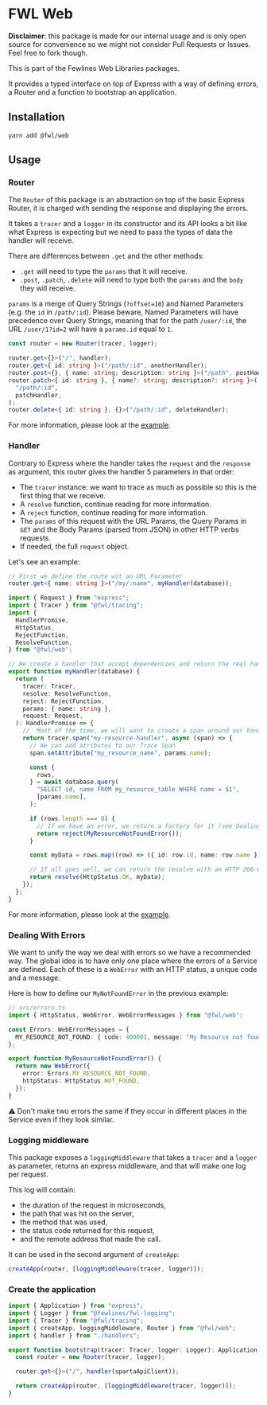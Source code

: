 # FWL Web

**Disclaimer**: this package is made for our internal usage and is only open source for convenience so we might not consider Pull Requests or Issues. Feel free to fork though.

This is part of the Fewlines Web Libraries packages.

It provides a typed interface on top of Express with a way of defining errors, a Router and a function to bootstrap an application.

## Installation

```shell
yarn add @fwl/web
```

## Usage

### Router

The `Router` of this package is an abstraction on top of the basic Express Router, it is charged with sending the response and displaying the errors.

It takes a `tracer` and a `logger` in its constructor and its API looks a bit like what Express is expecting but we need to pass the types of data the handler will receive.

There are differences between `.get` and the other methods:

- `.get` will need to type the `params` that it will receive.
- `.post`, `.patch`, `.delete` will need to type both the `params` and the `body` they will receive.

`params` is a merge of Query Strings (`?offset=10`) and Named Parameters (e.g. the `id` in `/path/:id`).
Please beware, Named Parameters will have precedence over Query Strings, meaning that for the path `/user/:id`, the URL `/user/1?id=2` will have a `params.id` equal to `1`.

```typescript
const router = new Router(tracer, logger);

router.get<{}>("/", handler);
router.get<{ id: string }>("/path/:id", anotherHandler);
router.post<{}, { name: string; description: string }>("/path", postHandler);
router.patch<{ id: string }, { name?: string; description?: string }>(
  "/path/:id",
  patchHandler,
);
router.delete<{ id: string }, {}>("/path/:id", deleteHandler);
```

For more information, please look at the [example](./example/).

### Handler

Contrary to Express where the handler takes the `request` and the `response` as argument, this router gives the handler 5 parameters in that order:

- The `tracer` instance: we want to trace as much as possible so this is the first thing that we receive.
- A `resolve` function, continue reading for more information.
- A `reject` function, continue reading for more information.
- The `params` of this request with the URL Params, the Query Params in `GET` and the Body Params (parsed from JSON) in other HTTP verbs requests.
- If needed, the full `request` object.

Let's see an example:

```typescript
// First we define the route wit an URL Parameter
router.get<{ name: string }>("/my/:name", myHandler(database));
```

```typescript
import { Request } from "express";
import { Tracer } from "@fwl/tracing";
import {
  HandlerPromise,
  HttpStatus,
  RejectFunction,
  ResolveFunction,
} from "@fwl/web";

// We create a handler that accept dependencies and return the real handler
export function myHandler(database) {
  return (
    tracer: Tracer,
    resolve: ResolveFunction,
    reject: RejectFunction,
    params: { name: string },
    request: Request,
  ): HandlerPromise => {
    //  Most of the time, we will want to create a span around our handler
    return tracer.span("my-resource-handler", async (span) => {
      // We can add atributes to our Trace Span
      span.setAttribute("my_resource_name", params.name);

      const {
        rows,
      } = await database.query(
        "SELECT id, name FROM my_resource_table WHERE name = $1",
        [params.name],
      );

      if (rows.length === 0) {
        // If we have an error, we return a factory for it (see Dealing With Errors)
        return reject(MyResourceNotFoundError());
      }

      const myData = rows.map((row) => ({ id: row.id, name: row.name }));

      // If all goes well, we can return the resolve with an HTTP 200 OK and `myData`
      return resolve(HttpStatus.OK, myData);
    });
  };
}
```

For more information, please look at the [example](./example/).

### Dealing With Errors

We want to unify the way we deal with errors so we have a recommended way.
The global idea is to have only one place where the errors of a Service are defined.
Each of these is a `WebError` with an HTTP status, a unique code and a message.

Here is how to define our `MyNotFoundError` in the previous example:

```typescript
// src/errors.ts
import { HttpStatus, WebError, WebErrorMessages } from "@fwl/web";

const Errors: WebErrorMessages = {
  MY_RESOURCE_NOT_FOUND: { code: 400001, message: "My Resource not found" },
};

export function MyResourceNotFoundError() {
  return new WebError({
    error: Errors.MY_RESOURCE_NOT_FOUND,
    httpStatus: HttpStatus.NOT_FOUND,
  });
}
```

⚠️ Don't make two errors the same if they occur in different places in the Service even if they look similar.

### Logging middleware

This package exposes a `loggingMiddleware` that takes a `tracer` and a `logger` as parameter, returns an express middleware, and that will make one log per request.

This log will contain:

- the duration of the request in microseconds,
- the path that was hit on the server,
- the method that was used,
- the status code returned for this request,
- and the remote address that made the call.

It can be used in the second argument of `createApp`:

```typescript
createApp(router, [loggingMiddleware(tracer, logger)]);
```

### Create the application

```typescript
import { Application } from "express";
import { Logger } from "@fewlines/fwl-logging";
import { Tracer } from "@fwl/tracing";
import { createApp, loggingMiddleware, Router } from "@fwl/web";
import { handler } from "./handlers";

export function bootstrap(tracer: Tracer, logger: Logger): Application {
  const router = new Router(tracer, logger);

  router.get<{}>("/", handler(spartaApiClient));

  return createApp(router, [loggingMiddleware(tracer, logger)]);
}
```

